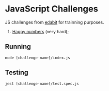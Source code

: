 # JavaScript Challenges

JS challenges from [edabit](https://edabit.com/challenges) for trainning purposes.

1. [Happy numbers](https://edabit.com/challenge/EhGY9aaNHiCqqpnL9) (very hard);

## Running
`node [challenge-name]/index.js`

## Testing

`jest [challenge-name]/test.spec.js`
